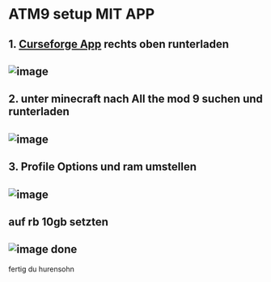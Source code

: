 
# ATM9 setup MIT APP
## **1.** [Curseforge App](https://www.curseforge.com/) rechts oben runterladen
## ![image](https://github.com/Xevalor/Minecraft/assets/133159086/7943b5ca-8e60-4fe8-a154-396c59048915)
## **2.** unter minecraft nach All the mod 9 suchen und runterladen
## ![image](https://github.com/Xevalor/Minecraft/assets/133159086/3727601f-7902-4303-99dc-fd890d7fa27f)
## **3.** Profile Options und ram umstellen
## ![image](https://github.com/Xevalor/Minecraft/assets/133159086/149819b9-a7d2-4de1-a76d-fa9a20156d6d)
## auf rb 10gb setzten
## ![image](https://github.com/Xevalor/Minecraft/assets/133159086/7c3d5e84-7e2d-475a-b611-f3e90dbeeec5) done
fertig du hurensohn
